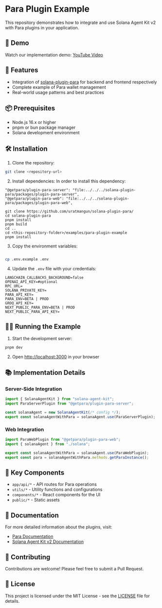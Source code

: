 # Para Plugin Example

This repository demonstrates how to integrate and use Solana Agent Kit v2 with Para plugins in your application.

## 🎥 Demo

Watch our implementation demo: [YouTube Video](https://www.youtube.com/watch?v=qItH-SnOcr8)

## 🚀 Features

- Integration of [solana-plugin-para](https://github.com/uratmangun/solana-plugin-para) for backend and frontend respectively
- Complete example of Para wallet management
- Real-world usage patterns and best practices

## 📦 Prerequisites

- Node.js 16.x or higher
- pnpm or bun package manager
- Solana development environment

## 🛠️ Installation

1. Clone the repository:
```bash
git clone <repository-url>
```

2. Install dependencies:
In order to install this dependency:

```
"@getpara/plugin-para-server": "file:../../../solana-plugin-para/packages/plugin-para-server",
"@getpara/plugin-para-web": "file:../../../solana-plugin-para/packages/plugin-para-web",
```

```
git clone https://github.com/uratmangun/solana-plugin-para/
cd solana-plugin-para
pnpm install
pnpm build
cd ..
cd <this-repository-folder>/examples/para-plugin-example
pnpm install
```

3. Copy the environment variables:
```bash

cp .env.example .env
```

4. Update the `.env` file with your credentials:
```env
LANGCHAIN_CALLBACKS_BACKGROUND=false
OPENAI_API_KEY=#optional
RPC_URL=
SOLANA_PRIVATE_KEY=
PARA_API_KEY=
PARA_ENV=BETA | PROD
GROQ_API_KEY=
NEXT_PUBLIC_PARA_ENV=BETA | PROD
NEXT_PUBLIC_PARA_API_KEY=
```

## 🏃‍♂️ Running the Example

1. Start the development server:
```bash
pnpm dev
```

2. Open [http://localhost:3000](http://localhost:3000) in your browser

## 📚 Implementation Details

### Server-Side Integration

```typescript
import { SolanaAgentKit } from "solana-agent-kit";
import ParaServerPlugin from "@getpara/plugin-para-server";

const solanaAgent = new SolanaAgentKit(/* config */);
export const solanaAgentWithPara = solanaAgent.use(ParaServerPlugin);
```

### Web Integration

```typescript
import ParaWebPlugin from "@getpara/plugin-para-web";
import { solanaAgent } from "./solana";

export const solanaAgentWithPara = solanaAgent.use(ParaWebPlugin);
export const para = solanaAgentWithPara.methods.getParaInstance();
```

## 🔑 Key Components

- `app/api/*` - API routes for Para operations
- `utils/*` - Utility functions and configurations
- `components/*` - React components for the UI
- `public/*` - Static assets

## 📖 Documentation

For more detailed information about the plugins, visit:
- [Para Documentation](https://docs.getpara.com/integration-guides/solana)
- [Solana Agent Kit v2 Documentation](https://github.com/sendaifun/solana-agent-kit/tree/v2)

## 🤝 Contributing

Contributions are welcome! Please feel free to submit a Pull Request.

## 📄 License

This project is licensed under the MIT License - see the [LICENSE](LICENSE) file for details.